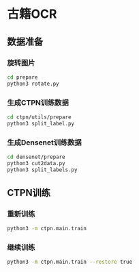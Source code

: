 # 古籍OCR



## 数据准备

### 旋转图片

```bash
cd prepare
python3 rotate.py
```



### 生成CTPN训练数据

```bash
cd ctpn/utils/prepare
python3 split_label.py
```



### 生成Densenet训练数据

```bash
cd densenet/prepare
python3 cut2data.py
python3 split_labels.py
```



## CTPN训练

### 重新训练

```bash
python3 -m ctpn.main.train
```



### 继续训练

```bash
python3 -m ctpn.main.train --restore true
```
